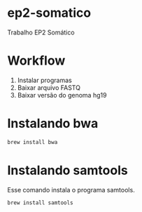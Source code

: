 # ep2-somatico
Trabalho EP2 Somático

# Workflow

1. Instalar programas
2. Baixar arquivo FASTQ
3. Baixar versão do genoma hg19
   

# Instalando bwa

```bash
brew install bwa
```

# Instalando samtools

Esse comando instala o programa samtools.
```bash
brew install samtools
```


